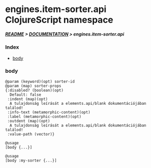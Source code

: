 
# engines.item-sorter.api ClojureScript namespace

##### [README](../../../../README.md) > [DOCUMENTATION](../../../COVER.md) > engines.item-sorter.api

### Index

- [body](#body)

### body

```
@param (keyword)(opt) sorter-id
@param (map) sorter-props
{:disabled? (boolean)(opt)
  Default: false
 :indent (map)(opt)
  A tulajdonság leírását a elements.api/blank dokumentációjában találod!
 :info-text (metamorphic-content)(opt)
 :label (metamorphic-content)(opt)
 :outdent (map)(opt)
  A tulajdonság leírását a elements.api/blank dokumentációjában találod!
 :value-path (vector)}
```

```
@usage
[body {...}]
```

```
@usage
[body :my-sorter {...}]
```